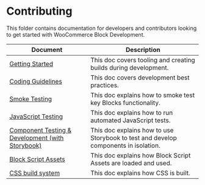 # Contributing

This folder contains documentation for developers and contributors looking to get started with WooCommerce Block Development.

| Document                                                         | Description                                                                         |
| ---------------------------------------------------------------- | ----------------------------------------------------------------------------------- |
| [Getting Started](getting-started.md)                            | This doc covers tooling and creating builds during development.                     |
| [Coding Guidelines](coding-guidelines.md)                        | This doc covers development best practices.                                         |
| [Smoke Testing](smoke-testing.md)                                | This doc explains how to smoke test key Blocks functionality.                       |
| [JavaScript Testing](javascript-testing.md)                      | This doc explains how to run automated JavaScript tests.                            |
| [Component Testing & Development (with Storybook)](storybook.md) | This doc explains how to use Storybook to test and develop components in isolation. |
| [Block Script Assets](block-assets.md)                           | This doc explains how Block Script Assets are loaded and used.                      |
| [CSS build system](css-build-system.md)                          | This doc explains how CSS is built.                                                 |
